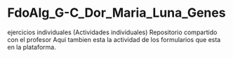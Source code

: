 # FdoAlg_G-C_Dor_Maria_Luna_Genes
ejercicios individuales (Actividades individuales)
Repositorio compartido con el profesor
Aqui tambien esta la actividad de los formularios que esta en la plataforma.
